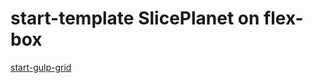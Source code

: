 # start-template SlicePlanet on flex-box
<a href="http://mokusm.github.io/start-template/start-gulp/index.html">start-gulp-grid</a>
